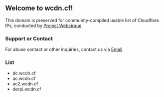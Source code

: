 ## Welcome to wcdn.cf!
This domain is preserved for community-compiled usable list of Cloudflare IPs, conducted by [Project Webcirque](https://pwcq.dev/).

### Support or Contact
For abuse contact or other inquiries, contact us via [Email](mailto:webcirque@gmail.com).

### List
* dc.wcdn.cf
* ac.wcdn.cf
* ac2.wcdn.cf
* derpi.wcdn.cf
